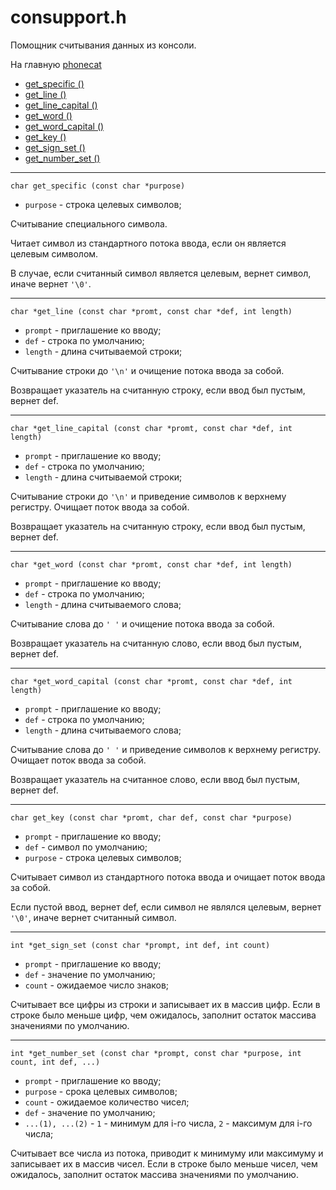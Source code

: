 # consupport.h

Помощник считывания данных из консоли.

На главную [phonecat](https://github.com/asmazovec/prog.sem2.8)

- [get_specific ()](#get_specific)
- [get_line ()](#get_line)
- [get_line_capital ()](#get_line_capital)
- [get_word ()](#get_word)
- [get_word_capital ()](#get_word_capital)
- [get_key ()](#get_key)
- [get_sign_set ()](#get_sign_set)
- [get_number_set ()](#get_number_set)

---
<a name="get_specific"></a>

`char get_specific (const char *purpose)` 

- `purpose` - строка целевых символов;

Считывание специального символа.

Читает символ из стандартного потока ввода, если он является целевым
символом.

В случае, если считанный символ является целевым, вернет символ, иначе
вернет `'\0'`.

---
<a name="get_line"></a>

`char *get_line (const char *promt, const char *def, int length)`

- `prompt` - приглашение ко вводу;
- `def` - строка по умолчанию;
- `length` - длина считываемой строки;

Считывание строки до `'\n'` и очищение потока ввода за собой.

Возвращает указатель на считанную строку, если ввод был пустым, вернет
def.

---
<a name="get_line_capital"></a>

`char *get_line_capital (const char *promt, const char *def, int length)`

- `prompt` - приглашение ко вводу;
- `def` - строка по умолчанию;
- `length` - длина считываемой строки;

Считывание строки до `'\n'` и приведение символов к верхнему регистру.
Очищает поток ввода за собой.

Возвращает указатель на считанную строку, если ввод был пустым, вернет
def.

---
<a name="get_word"></a>

`char *get_word (const char *promt, const char *def, int length)`

- `prompt` - приглашение ко вводу;
- `def` - строка по умолчанию;
- `length` - длина считываемого слова;

Считывание слова до `' '` и очищение потока ввода за собой.

Возвращает указатель на считанную слово, если ввод был пустым, вернет
def.

---
<a name="get_word_capital"></a>

`char *get_word_capital (const char *promt, const char *def, int length)`

- `prompt` - приглашение ко вводу;
- `def` - строка по умолчанию;
- `length` - длина считываемого слова;

Считывание слова до `' '` и приведение символов к верхнему регистру.
Очищает поток ввода за собой.

Возвращает указатель на считанное слово, если ввод был пустым, вернет
def.

---
<a name="get_key"></a>

`char get_key (const char *promt, char def, const char *purpose)`

- `prompt` - приглашение ко вводу;
- `def` - символ по умолчанию;
- `purpose` - строка целевых символов;

Считывает символ из стандартного потока ввода и очищает поток ввода за
собой.

Если пустой ввод, вернет def, если символ не являлся целевым, вернет
`'\0'`, иначе вернет считанный символ.

---
<a name="get_sign_set"></a>

`int *get_sign_set (const char *prompt, int def, int count)`

- `prompt` - приглашение ко вводу;
- `def` - значение по умолчанию;
- `count` - ожидаемое число знаков;

Считывает все цифры из строки и записывает их в массив цифр. Если в
строке было меньше цифр, чем ожидалось, заполнит остаток массива 
значениями по умолчанию.

---
<a name="get_number_set"></a>

`int *get_number_set (const char *prompt, const char *purpose, int
    count, int def, ...)`

- `prompt` - приглашение ко вводу;
- `purpose` - срока целевых символов;
- `count` - ожидаемое количество чисел;
- `def` - значение по умолчанию;
- `...(1), ...(2)` - `1` - минимум для i-го числа, `2` - максимум для
i-го числа;

Считывает все числа из потока, приводит к минимуму или максимуму и
записывает их в массив чисел. Если в строке было меньше чисел, чем
ожидалось, заполнит остаток массива значениями по умолчанию.

